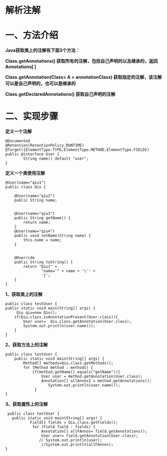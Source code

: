# **解析注解**

# **一、方法介绍**

**Java获取类上的注解有下面3个方法：**

**Class.getAnnotations() 		获取所有的注解，包括自己声明的以及继承的，返回Annotations[ ]**

**Class.getAnnotation(Class< A > annotationClass) 获取指定的注解，该注解可以是自己声明的，也可以是继承的**

**Class.getDeclaredAnnotations() 获取自己声明的注解**





# **二、实现步骤**

**定义一个注解**

```
@Documented
@Retention(RetentionPolicy.RUNTIME)
@Target({ElementType.TYPE,ElementType.METHOD,ElementType.FIELD})
public @interface User {
        String name() default "user";
}
```

**定义一个类使用注解**

```
@User(name="qiu1")
public class Qiu {

    @User(name="qiu2")
    public String name;


    @User(name="qiu3")
    public String getName() {
        return name;
    }
    @User(name="qiu4")
    public void setName(String name) {
        this.name = name;
    }


    @Override
    public String toString() {
        return "Qiu{" +
                "name='" + name + '\'' +
                '}';
    }
}
```

**1、获取类上的注解**

```
public class testUser {
public static void main(String[] args) {
     Qiu qiu=new Qiu();
    if(Qiu.class.isAnnotationPresent(User.class)){
        User user=  Qiu.class.getAnnotation(User.class);
        System.out.println(user.name());
    }
}
```

**2、获取方法上的注解**

```
public class testUser {
    public static void main(String[] args) {
        Method[] methods=Qiu.class.getMethods();
        for (Method method : methods) {
            if(method.getName().equals("getName")){
                User user = method.getAnnotation(User.class);
                Annotation[] allAnnos2 = method.getAnnotations();
                   System.out.println(user.name());
             }
}
```

**3、获取属性上的注解**

```
 public class testUser {
   public static void main(String[] args) {
           Field[] fields = Qiu.class.getFields();
            for (Field field : fields) {
                Annotation[] allFAnnos= field.getAnnotations();
                User user= field.getAnnotation(User.class);
               // System.out.println(user);
                //System.out.println(allFAnnos);
}
```

